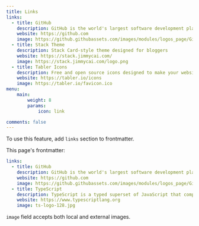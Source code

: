 ```yaml
---
title: Links
links:
  - title: GitHub
    description: GitHub is the world's largest software development platform.
    website: https://github.com
    image: https://github.githubassets.com/images/modules/logos_page/GitHub-Mark.png
  - title: Stack Theme
    description: Stack Card-style theme designed for bloggers
    website: https://stack.jimmycai.com/
    image: https://stack.jimmycai.com/logo.png
  - title: Tabler Icons
    description: Free and open source icons designed to make your website or app attractive, visually consistent and simply beautiful.
    website: https://tabler.io/icons
    image: https://tabler.io/favicon.ico
menu:
    main: 
        weight: 8
        params:
            icon: link

comments: false
---
```


To use this feature, add `links` section to frontmatter.

This page's frontmatter:

```yaml
links:
  - title: GitHub
    description: GitHub is the world's largest software development platform.
    website: https://github.com
    image: https://github.githubassets.com/images/modules/logos_page/GitHub-Mark.png
  - title: TypeScript
    description: TypeScript is a typed superset of JavaScript that compiles to plain JavaScript.
    website: https://www.typescriptlang.org
    image: ts-logo-128.jpg
```

`image` field accepts both local and external images.